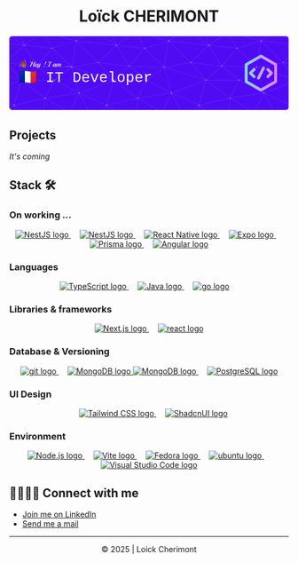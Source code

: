 <div align="center">
        <h1>Loïck CHERIMONT</h1>
        <img src="./header_20250707.png" alt="Header for profile"/>
</div>

## Projects

*It's coming*

## Stack 🛠️

### On working ...
<div align="center">
    <a href="https://spring.io/" title="Spring Web Framework">
        <img src="https://cdn.simpleicons.org/spring/6db33f" height="50" width="50" alt="NestJS logo"  />
    </a>
    <img width="12" />
    <a href="https://nestjs.com/" title="NestJS, Node.js framework">
        <img src="https://cdn.simpleicons.org/nestjs/e0234e" height="50" width="50" alt="NestJS logo"  />
    </a>
    <img width="12" />
    <a href="https://reactnative.dev/" title="React Native">
        <img src="https://cdn.simpleicons.org/react/61dafb" height="50" width="50" alt="React Native logo"/>
    </a>
    <img width="12" />
    <a href="https://expo.dev/" title="Expo, framework for Mobile App Development">
        <img src="https://cdn.simpleicons.org/expo/1c2024/edf2f4" height="50" width="50" alt="Expo logo"  />
    </a>
    <img width="12" />
    <a href="https://www.prisma.io/orm" title="Prisma, TypeScript ORM">
        <img src="https://cdn.simpleicons.org/prisma/2d3748/edf2f4" height="50" width="50" alt="Prisma logo"  />
    </a>
    <img width="12" />
    <a href="https://angular.dev/" title="Angular, TypeScript framework">
        <img src="https://cdn.jsdelivr.net/gh/devicons/devicon@latest/icons/angular/angular-original.svg" height="50" width="50" alt="Angular logo" />
    </a>
</div>




### Languages

<!--#### Primary -->
<div align="center">  
    <!--<a href="https://developer.mozilla.org/en-US/docs/Web/JavaScript" title="JavaScript"><img src="https://cdn.jsdelivr.net/gh/devicons/devicon/icons/javascript/javascript-original.svg" height="40" alt="JavaScript logo"/></a>
  <img width="12" />-->
      <a href="https://www.typescriptlang.org/" title="TypeScript">
          <img src="https://cdn.simpleicons.org/typescript/3178c6" height="50" width="50" alt="TypeScript logo"/>
      </a>
      <img width="12" />
      <a href="https://docs.oracle.com/en/java/javase/17/" title="Java SE 17">
        <img src="https://cdn.jsdelivr.net/gh/devicons/devicon@latest/icons/java/java-original-wordmark.svg" height="80" width="80" alt="Java logo" />
      </a>
    <img width="12" />
    <a href="https://go.dev/" title="GO"><img src="https://cdn.simpleicons.org/go" height="40" alt="go logo"/></a>
    <img width="12" />
</div>

<!--#### Secondary-->
<!--<div align="center">-->
 <!--<a href="https://www.php.net/" title="PHP"><img src="https://cdn.jsdelivr.net/gh/devicons/devicon/icons/php/php-original.svg" height="40" alt="php logo"/>
  </a>
  <img width="12" />-->
   <!--<a href="https://www.python.org/"><img src="https://cdn.jsdelivr.net/gh/devicons/devicon/icons/python/python-original.svg" height="40" alt="php logo" title="Python"/>
  </a>-->
<!--
  <img width="12" />
  <a href="https://docs.oracle.com/en/java/javase/21/" title="Java">
    <img src="https://cdn.jsdelivr.net/gh/devicons/devicon/icons/java/java-original.svg" height="40" alt="Java logo"/>
  </a>
</div>-->

### Libraries & frameworks

<div align="center">
<!--     <a href="https://vuejs.org/" title="Vue 3">
        <img src="https://github.com/devicons/devicon/blob/v2.16.0/icons/vuejs/vuejs-original.svg" height="40" alt="vue logo"/>
    </a> -->
    <a href="https://nextjs.org/" title="Next.js, React Framework">
        <img src="https://cdn.simpleicons.org/nextdotjs/000000/edf2f4" height="50" width="50" alt="Next.js logo"/>
    </a>
    <img width="12" />
    <a href="https://react.dev" title="React 18">
        <img src="https://cdn.simpleicons.org/react/61dafb" height="50" width="50" alt="react logo"/>
    </a>
<!--     <img width="12" />
    <a href="https://gin-gonic.com/" title="Gin Web Framework">
        <img src="https://github.com/gin-gonic/logo/blob/master/color.png" height="40" alt="Gin logo"  />
    </a>
    <img width="12" />
    <a href="https://gofiber.io/" title="Fiber, an Express-inspired web framework written in Go">
        <img src="https://raw.githubusercontent.com/gofiber/docs/master/static/img/logo.svg" height="40" alt="Fiber logo"  />
    </a> -->
</div>

<!--### Utils -->

### Database & Versioning
<div align="center">
    <a href="https://git-scm.com/" title="Git">
    <img src="https://cdn.simpleicons.org/git/f05032" height="50" width="50" alt="git logo"  />
  </a>
  <img width="12" />
  <a href="https://www.mysql.com/" title="MySQL">
    <img src="https://cdn.simpleicons.org/mysql/4479a1" height="50" width="50" alt="MongoDB logo" />
  </a>
  <a href="https://www.mongodb.com/" title="MongoDB">
    <img src="https://cdn.simpleicons.org/mongodb/47a248" height="50" width="50" alt="MongoDB logo" />
  </a>
  <img width="12" />
  <a href="https://www.postgresql.org/" title="PostgreSQL">
    <img src="https://cdn.simpleicons.org/postgresql/4169e1" height="50" width="50" alt="PostgreSQL logo" />
  </a>
    <!--<a href="https://www.sqlite.org/" title="SQLite">
    <img src="https://cdn.jsdelivr.net/gh/devicons/devicon/icons/sqlite/sqlite-original.svg" height="40" alt="mysql logo"  />
  </a>
  <img width="12" />-->
<!--   <a href="https://www.gnu.org/software/bash/" title="Bash">
    <img src="https://cdn.jsdelivr.net/gh/devicons/devicon/icons/bash/bash-original.svg" height="50" width="50" alt="bash logo"  />
  </a> -->
</div>

### UI Design 
<div align="center">
  <!--<a href="https://getbootstrap.com/" title="Bootstrap 5">
    <img src="https://cdn.jsdelivr.net/gh/devicons/devicon/icons/bootstrap/bootstrap-original.svg" height="40" alt="Bootstrap logo"  />
  </a>-->
  <img width="12" />
  <a href="https://tailwindcss.com/" title="Tailwind CSS">
    <img src="https://cdn.simpleicons.org/tailwindcss/06b6d4" height="50" width="50"  alt="Tailwind CSS logo"  />
  </a>
  <img width="12" />
  <a href="https://ui.shadcn.com/" title="ShadcnUI">
    <img src="https://cdn.simpleicons.org/shadcnui/000000/edf2f4" height="50" width="50"  alt="ShadcnUI logo"  />
  </a>
        <!--
<img width="12" />
  <a href="https://sass-lang.com/" title="Sass">
    <img src="https://github.com/devicons/devicon/blob/v2.16.0/icons/sass/sass-original.svg" height="40" alt="Sass logo"/>
  </a>-->
</div>

### Environment 
<div align="center">
  <a href="https://nodejs.org/en" title="Node.js">
    <img src="https://cdn.simpleicons.org/nodedotjs/5fa04e" height="50" width="50" alt="Node.js logo"  />
  </a>
    <img width="12" />
    <a href="https://vite.dev/" title="Vite">
    <img src="https://cdn.simpleicons.org/vite/646cff" height="50" width="50" alt="Vite logo"  />
  </a>
    <img width="12" />
  <a href="https://fedoraproject.org/" title="Fedora 41">
    <img src="https://cdn.simpleicons.org/fedora/51a2da" height="50" width="50" alt="Fedora logo"  />
  </a>
  <img width="12" />
  <!--<a href="https://www.microsoft.com/fr-fr/windows?msockid=34f25a4981066e650d814ece80006f17" title="Windows 10/11">
    <img src="https://cdn.jsdelivr.net/gh/devicons/devicon/icons/windows8/windows8-original.svg" height="40" alt="Windows logo"  />
  </a>
  <img width="12" />
  -->
  <a href="https://ubuntu.com/" title="Ubuntu">
    <img src="https://cdn.simpleicons.org/ubuntu/e95420" height="50" width="50" alt="ubuntu logo"  />
  </a>
  <img width="12" />
  <a href="https://code.visualstudio.com/" title="Visual Studio Code">
    <img src="https://cdn.jsdelivr.net/gh/devicons/devicon@latest/icons/vscode/vscode-original.svg" height="50" width="50" alt="Visual Studio Code logo" />
  </a>
    <!--
  <img width="12" />
    <a href="https://netbeans.apache.org/front/main/index.html" title="Apache Netbeans IDE 23">
    <img src="https://img.icons8.com/?size=100&id=4djt356tq8UO&format=png&color=000000" height="40" alt="Netbeans logo"/>
  </a>
  <img width="12" />-->
</div>

<!--<h2 align="center"></h2>-->
## 🫱🏿‍🫲🏽 Connect with me 

- [Join me on LinkedIn](https://www.linkedin.com/in/loickcherimont)
- [Send me a mail](mailto:loickcherimont@gmail.com)

---
<p align="center">&copy; 2025 | Loick Cherimont</p>

<!-- 
# /// CREDITS

## HEADER
- https://leviarista.github.io/github-profile-header-generator/

## ICONS
- https://simpleicons.org/
- https://devicon.dev/

-->
